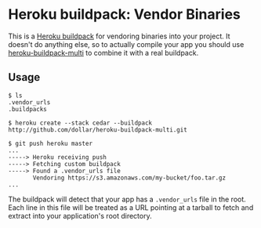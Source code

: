 Heroku buildpack: Vendor Binaries
=================================

This is a [Heroku buildpack](http://devcenter.heroku.com/articles/buildpacks) for vendoring binaries into your project. It doesn't do anything else, so to actually compile your app you should use [heroku-buildpack-multi](https://github.com/ddollar/heroku-buildpack-multi) to combine it with a real buildpack.

Usage
-----

    $ ls
    .vendor_urls
    .buildpacks

    $ heroku create --stack cedar --buildpack http://github.com/dollar/heroku-buildpack-multi.git

    $ git push heroku master
    ...
    -----> Heroku receiving push
    -----> Fetching custom buildpack
    -----> Found a .vendor_urls file
           Vendoring https://s3.amazonaws.com/my-bucket/foo.tar.gz
    ...

The buildpack will detect that your app has a `.vendor_urls` file in the root. Each line in this file will be treated as a URL pointing at a tarball to fetch and extract into your application's root directory.

